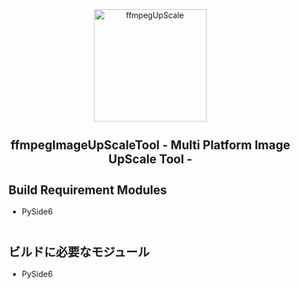 <div align="center">
	<a href="https://github.com/CrossDarkrix/ffmpeg_Image_UpScale_tool">
	<img width="200px" height="200px" alt="ffmpegUpScale" src="https://raw.githubusercontent.com/CrossDarkrix/ffmpeg_Image_UpScale_tool/main/image/ffmUpScale_logo.png"></a>
</div>

<h2 align="center">ffmpegImageUpScaleTool - Multi Platform Image UpScale Tool -</h2>
<div>
	<h2>Build Requirement Modules</h2>
	<ul>
		<li>PySide6</li><br>
	</ul>
</div>
<div>
	<h2>ビルドに必要なモジュール</h2>
	<ul>
		<li>PySide6</li><br>
	</ul>
</div>
